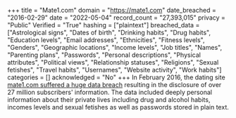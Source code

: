 +++
title = "Mate1.com"
domain = "https://mate1.com"
date_breached = "2016-02-29"
date = "2022-05-04"
record_count = "27,393,015"
privacy = "Public"
Verified = "True"
hashing = ["plaintext"]
breached_data = ["Astrological signs", "Dates of birth", "Drinking habits", "Drug habits", "Education levels", "Email addresses", "Ethnicities", "Fitness levels", "Genders", "Geographic locations", "Income levels", "Job titles", "Names", "Parenting plans", "Passwords", "Personal descriptions", "Physical attributes", "Political views", "Relationship statuses", "Religions", "Sexual fetishes", "Travel habits", "Usernames", "Website activity", "Work habits"]
categories = []
acknowledged = "No"
+++
In February 2016, the dating site <a href="http://motherboard.vice.com/read/hacker-claims-to-have-sold-27m-dating-site-passwords-mate1-com-hell-forum" target="_blank" rel="noopener">mate1.com suffered a huge data breach</a> resulting in the disclosure of over 27 million subscribers' information. The data included deeply personal information about their private lives including drug and alcohol habits, incomes levels and sexual fetishes as well as passwords stored in plain text.
